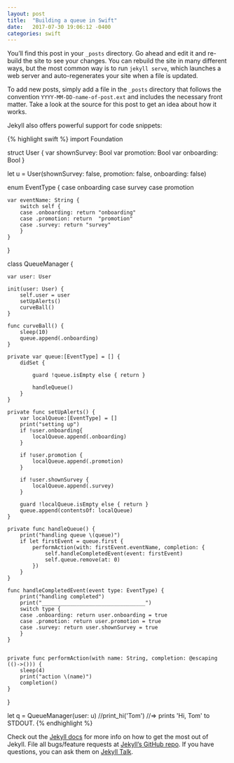 ```yaml
---
layout: post
title:  "Building a queue in Swift"
date:   2017-07-30 19:06:12 -0400
categories: swift
---
```

You’ll find this post in your `_posts` directory. Go ahead and edit it and re-build the site to see your changes. You can rebuild the site in many different ways, but the most common way is to run `jekyll serve`, which launches a web server and auto-regenerates your site when a file is updated.

To add new posts, simply add a file in the `_posts` directory that follows the convention `YYYY-MM-DD-name-of-post.ext` and includes the necessary front matter. Take a look at the source for this post to get an idea about how it works.

Jekyll also offers powerful support for code snippets:

{% highlight swift %}
import Foundation

struct User {
    var shownSurvey: Bool
    var promotion: Bool
    var onboarding: Bool
}

let u = User(shownSurvey: false, promotion: false, onboarding: false)

enum EventType {
    case onboarding
    case survey
    case promotion

    var eventName: String {
        switch self {
        case .onboarding: return "onboarding"
        case .promotion: return  "promotion"
        case .survey: return "survey"
        }
    }
}



class QueueManager {

    var user: User

    init(user: User) {
        self.user = user
        setUpAlerts()
        curveBall()
    }

    func curveBall() {
        sleep(10)
        queue.append(.onboarding)
    }

    private var queue:[EventType] = [] {
        didSet {

            guard !queue.isEmpty else { return }

            handleQueue()
        }
    }

    private func setUpAlerts() {
        var localQueue:[EventType] = []
        print("setting up")
        if !user.onboarding{
            localQueue.append(.onboarding)
        }

        if !user.promotion {
            localQueue.append(.promotion)
        }

        if !user.shownSurvey {
            localQueue.append(.survey)
        }

        guard !localQueue.isEmpty else { return }
        queue.append(contentsOf: localQueue)
    }

    private func handleQueue() {
        print("handling queue \(queue)")
        if let firstEvent = queue.first {
            performAction(with: firstEvent.eventName, completion: {
                self.handleCompletedEvent(event: firstEvent)
                self.queue.remove(at: 0)
            })
        }
    }

    func handleCompletedEvent(event type: EventType) {
        print("handling completed")
        print("_________________________________")
        switch type {
        case .onboarding: return user.onboarding = true
        case .promotion: return user.promotion = true
        case .survey: return user.shownSurvey = true
        }
    }


    private func performAction(with name: String, completion: @escaping (()->())) {
        sleep(4)
        print("action \(name)")
        completion()
    }
}

let q = QueueManager(user: u)
//print_hi('Tom')
//=> prints 'Hi, Tom' to STDOUT.
{% endhighlight %}

Check out the [Jekyll docs][jekyll-docs] for more info on how to get the most out of Jekyll. File all bugs/feature requests at [Jekyll’s GitHub repo][jekyll-gh]. If you have questions, you can ask them on [Jekyll Talk][jekyll-talk].

[jekyll-docs]: https://jekyllrb.com/docs/home
[jekyll-gh]:   https://github.com/jekyll/jekyll
[jekyll-talk]: https://talk.jekyllrb.com/
